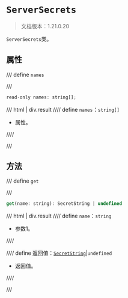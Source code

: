 # `ServerSecrets`

> 文档版本：1.21.0.20

`ServerSecrets`类。

## 属性

/// define
`names`


///

```js
read-only names: string[];
```

/// html | div.result
//// define
`names`：`string[]`

- 属性。


////

///


## 方法

/// define
`get`


///

```js
get(name: string): SecretString | undefined
```

/// html | div.result
//// define
`name`：`string`

- 参数1。


////

//// define
返回值：[`SecretString`](./secretstring.md)|`undefined`

- 返回值。


////

///

